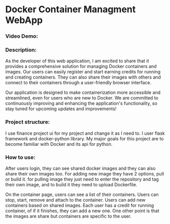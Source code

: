 # Docker Container Managment WebApp

### Video Demo:  [<URL HERE>](https://youtu.be/_XIxBIAo1vI)

### Description:
As the developer of this web application, I am excited to share that it provides a comprehensive solution for managing Docker containers and images. Our users can easily register and start earning credits for running and creating containers. They can also share their images with others and connect to their containers through a user-friendly browser interface. 

Our application is designed to make containerization more accessible and streamlined, even for users who are new to Docker. We are committed to continuously improving and enhancing the application's functionality, so stay tuned for upcoming updates and improvements!

### Project structure:
I use finance project ui for my project and change it as I need to. I user flask framework and docker-python library. My major goals for this project are to become familiar with Docker and its api for python.

### How to use:
After users login, they can see shared docker images and they can also share their own images too. For adding new image they have 2 options, pull or build it. for pulling image they just need to enter the repository and tag their own image, and to build it they need to upload Dockerfile.

On the container page, users can see a list of their containers. Users can stop, start, remove and attach to the container. Users can add new containers based on shared images. Each user has a credit for running container, of if it finishes, they can add a new one. One other point is that the images are share but containers are specific to the user.